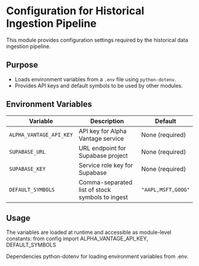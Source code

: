 # Configuration for Historical Ingestion Pipeline

This module provides configuration settings required by the historical data ingestion pipeline.

## Purpose

- Loads environment variables from a `.env` file using `python-dotenv`.
- Provides API keys and default symbols to be used by other modules.

## Environment Variables

| Variable              | Description                          | Default              |
|-----------------------|----------------------------------|----------------------|
| `ALPHA_VANTAGE_API_KEY` | API key for Alpha Vantage service | None (required)      |
| `SUPABASE_URL`        | URL endpoint for Supabase project | None (required)      |
| `SUPABASE_KEY`        | Service role key for Supabase      | None (required)      |
| `DEFAULT_SYMBOLS`     | Comma-separated list of stock symbols to ingest | `"AAPL,MSFT,GOOG"` |

## Usage

The variables are loaded at runtime and accessible as module-level constants:
from config import ALPHA_VANTAGE_API_KEY, DEFAULT_SYMBOLS

Dependencies
python-dotenv for loading environment variables from .env.

